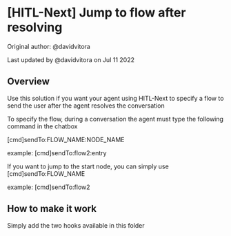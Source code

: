 # [HITL-Next] Jump to flow after resolving

Original author: @davidvitora

Last updated by @davidvitora on Jul 11 2022

## Overview

Use this solution if you want your agent using HITL-Next to specify a flow to send the user after the agent resolves the conversation

To specify the flow, during a conversation the agent must type the following command in the chatbox

[cmd]sendTo:FLOW_NAME:NODE_NAME

example: [cmd]sendTo:flow2:entry

If you want to jump to the start node, you can simply use [cmd]sendTo:FLOW_NAME

example: [cmd]sendTo:flow2

## How to make it work

Simply add the two hooks available in this folder
